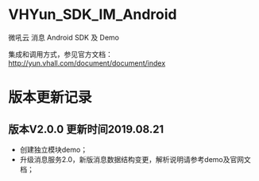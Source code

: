 # VHYun_SDK_IM_Android
微吼云 消息 Android SDK 及 Demo

集成和调用方式，参见官方文档：http://yun.vhall.com/document/document/index

# 版本更新记录

## 版本V2.0.0 更新时间2019.08.21
* 创建独立模块demo；
* 升级消息服务2.0，新版消息数据结构变更，解析说明请参考demo及官网文档；